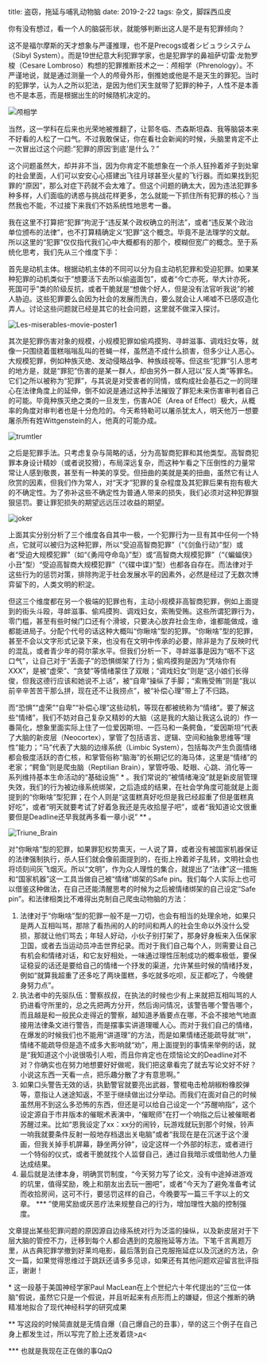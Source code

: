 title: 盗窃，拖延与哺乳动物脑
date:  2019-2-22
tags:  杂文，脚踩西瓜皮
 
你有没有想过，看一个人的脑袋形状，就能够判断出这人是不是有犯罪倾向？

这不是福尔摩斯的天才想象与严谨推理，也不是Precogs或者シビュラシステム（Sibyl System）。而是19世纪意大利犯罪学家，也是犯罪学的鼻祖萨切雷·龙勃罗梭（Cesare Lombroso）构想的犯罪推断技术之一：颅相学（Phrenology）。不严谨地说，就是通过测量一个人的颅骨外形，倒推她或他是不是天生的罪犯。当时的犯罪学，认为人之所以犯法，是因为他们天生就带了犯罪的种子，人性不是本善也不是本恶，而是根据出生的时候随机决定的。

![颅相学]({attach}PhrenologyPix.jpg)

当然，这一学科在后来也光荣地被推翻了，让郭冬临、杰森斯坦森、我等脑袋本来不好看的人松了一口气。不过我敢保证，你在看社会新闻的时候，头脑里肯定不止一次冒出过这个问题:”犯罪的原因‘到底’是什么？”

这个问题虽然大，却并非不当，因为你肯定不能想象在一个杀人狂拎着斧子到处窜的社会里面，人们可以安安心心搭建出飞往月球甚至火星的飞行器。而如果找到犯罪的“原因”，那么对症下药就不会太难了。但这个问题的确太大，因为违法犯罪多种多样，人们面临的诱惑与挑战花样更多，怎么就能一下抓住所有犯罪的核心？当然我也不能，不过接下来我们不妨系统性地思考一番。

我在这里不打算把“犯罪”拘泥于“违反某个政权确立的刑法”，或者“违反某个政治单位颁布的法律”，也不打算精确定义“犯罪”这个概念。毕竟不是法理学的文献。所以这里的“犯罪”仅仅指代我们心中大概都有的那个，模糊但宽广的概念。至于系统化思考，我们先从三个维度下手：

首先是动机主体。根据动机主体的不同可以分为自主动机犯罪和受迫犯罪。如果某种犯罪的动机类似于“想要活下去所以偷盗面包”，或者“今亡亦死，举大计亦死，死国可乎”类的阶级反抗，或者干脆就是“想做个好人，但是没有法官听我说”的被人胁迫。这些犯罪要么会因为社会的发展而洗白，要么就会让人唏嘘不已感叹造化弄人。讨论这些问题就已经是其它的社会问题，这里就不做深入探讨。

![Les-miserables-movie-poster1]({attach}Les-miserables-movie-poster1.jpg)

其次是犯罪伤害对象的规模，小规模犯罪如偷鸡摸狗、寻衅滋事、调戏妇女等，就像一只围绕着蛋糕嗡嗡乱叫的苍蝇一样，虽然造不成什么损害，但多少让人恶心。大规模犯罪，例如种族灭绝、发动侵略战争、种族歧视等。但这些“犯罪”引人思考的地方是，就是“罪犯”伤害的是某一群人，却由另外一群人冠以“反人类”等罪名。它们之所以被称为“犯罪”，与其说是对受害者的同情，或构成社会基石之一的同理心在法律角度上的延伸，倒不如说是通过这种手法摧毁了罪犯未来伤害审判者自己的可能。毕竟种族灭绝之类的一旦发生，伤害AOE（Area of Effect）极大，从概率的角度对审判者也是十分危险的。今天希特勒可以屠杀犹太人，明天他万一想要屠杀所有姓Wittgenstein的人，他真的可能办成。

![trumtler]({attach}trumtler.png)

之后是犯罪手法。只考虑复杂与简略的话，分为高智商犯罪和其他类型。高智商犯罪本身设计精妙（或者说狡猾），布局深远复杂，而这种乍看之下压倒性的力量常常让人感到敬畏，甚至有一种美的享受。但扭曲的美就是美的扭曲，虽然它有让人欣赏的因素，但我们作为常人，对“天才”犯罪的复杂程度及其犯罪后果有抱有极大的不确定性。为了弥补这些不确定性为普通人带来的损失，我们必须对这种犯罪狠狠惩罚。要让罪犯损失的期望远远压过收益的期望。

![joker]({attach}joker.jpg)

上面其实分别分析了三个维度各自其中一极，一个犯罪行为一旦有其中任何一个特点，它就可以被归为这种犯罪，所以“受迫高智商犯罪”（“《剑鱼行动》”型）或者“受迫大规模犯罪”（如“《勇闯夺命岛》”型）或“高智商大规模犯罪”（“《蝙蝠侠》小丑”型）“受迫高智商大规模犯罪”（“《碟中谍》”型）也都各自存在。而法律对于这些行为的惩罚对策，排除拘泥于社会发展水平的因素外，必然是经过了无数次博弈留下的，人类文明的积淀。

但这三个维度都在另一个极端的犯罪也有，主动小规模非高智商犯罪，例如上面提到的街头斗殴，寻衅滋事、偷鸡摸狗、调戏妇女，索贿受贿。这些所谓犯罪行为，零门槛，甚至有些时候门口还有个滑坡，只要决心放弃社会生命，谁都能做成，谁都能进局子。分配个代号的话这种大概叫“你瞅啥”型的犯罪。“你瞅啥”型的犯罪，甚至不会以文字形式记录下来，也没有在文明中传承的必要，除非是为了反映时代的混乱，或者青少年的荷尔蒙水平。但我们分析一下，寻衅滋事是因为“咽不下这口气”，让自己对于“丢面子”的恐惧绑架了行为；偷鸡摸狗是因为“凭啥你有XXX”，是被“虚荣”、“贪婪”等情绪蒙住了双眼；“调戏妇女”则是“这小娘们长得俊，但我这德行应该和她说不上话”，被“自卑”操纵了手脚；“索贿受贿”则是“我以前辛辛苦苦干那么拼，现在还不让我捞点”，被“补偿心理”带上了不归路。

而“恐惧”“虚荣”“自卑”“补偿心理”这些动机，等现在都被统称为“情绪”。要了解这些“情绪”，我们不妨对自己复杂又精妙的大脑（这是我的大脑让我这么说的）作一番简化，想象里面实际上住了一位爱因斯坦、一匹马和一条鳄鱼，“爱因斯坦”代表了大脑的新皮层（Neocortex），掌管了包括语言、逻辑、空间和抽象思维等“理性”能力；“马”代表了大脑的边缘系统（Limbic System），包括每次产生负面情绪都会极度活跃的杏仁核，和掌管俗称“脑海”的长期记忆的海马体，这里是“情绪”的老家；“鳄鱼”则是爬虫脑（Reptilian Brain），掌管呼吸、眨眼、心跳、消化等一系列维持基本生命活动的“基础设施” \* 。我们常说的“被情绪淹没”就是新皮层管理失效，我们的行为被边缘系统绑架，之后造成的结果，在社会学角度可能就是上面提到的“你瞅啥”型犯罪；在个人则是“这蛋糕真好吃但是我已经超重了但是蛋糕真好吃”，或者“明天就要考试了好着急我还是先收拾屋子吧”，或者“我知道论文很重要但是Deadline还早我就再多看一章小说” ** 。

![Triune_Brain]({attach}Triune_Brain.jpg)

对“你瞅啥”型的犯罪，如果罪犯权势熏天，一人说了算，或者没有被国家机器保证的法律强制执行，杀人狂们就会像前面提到的，在街上拎着斧子乱转，文明社会也将顷刻间灰飞烟灭。所以“文明”，作为众人理性的集合，就提出了“法律”这一措施和“国家机器”这一工具当做自己被“情绪”绑架的Safe pin。我们每个人实际上也可以借鉴这种做法，在自己还能清醒思考的时候为之后被情绪绑架的自己设定“Safe pin”。和法律相类比不难得出克制自己爬虫动物脑的方法：

1. 法律对于“你瞅啥”型的犯罪一般不是一刀切，也会有相当的处理余地，如果只是两人互相叫骂，那除了看热闹的人的时间和两人的社会生命以外没什么受损，那就让他们骂去；年轻人好动，小伙子别打架了，那身好身板来入伍保家卫国，或者去当运动员冲击世界纪录。而对于我们自己每个人，则需要让自己有机会和情绪对话，和它友好相处，一味通过理性压制成功的概率极低，要保证稳妥的话还是要给自己的情绪一个抒发的渠道，允许某些时候的情绪抒发，例如“就算我超重了还多吃了两块蛋糕，多吃就多吃呗，反正都吃了，今晚健身努力点”。
2. 执法者中的先驱队伍：警察叔叔，在执法的时候也少有上来就把互相叫骂的人扔进看守所里的，总之先把两方分开，然后询问情况，该警告哪个警告哪个，而且越是和一般民众走得近的警察，越知道矛盾要点在哪，不会不接地气地直接用法律条文进行警告，而是摆事实讲道理暖人心。而对于我们自己的情绪，在爆发的时候我们也不能用“讲道理”的方法，而是如果情绪还能疏导就“哄”，情绪不能疏导但是造不成多大影响就“劝”，用上面提到的事情来举例的话，就是“我知道这个小说很吸引人啦，而且你肯定也在烦恼论文的Deadline对不对？你确实也在努力地想要好好做呢，我们把这章看完了就去写论文好不好？小说这东西一天看一点，把乐趣分散了才有意思啊。”
3. 如果口头警告无效的话，执勤警官就要亮出武器，警棍电击枪胡椒粉橡胶弹等，意指让人迷途知返，不至于继续做出过分举动。而我们在面对自己的时候虽然用不到这么多恐怖的东西，但还是可以给自己设定一个“苏醒响指”，这个设定源自于市井版本的催眠术表演中，“催眠师”在打一个响指之后让被催眠者苏醒过来。比如“恩我设定了xx：xx分的闹铃，玩游戏就玩到那个时候，铃声一响我就要条件反射一般地存档退出关电脑”或者“我现在是在沉迷于这个漫画，但我关掉手机屏幕，静坐两分钟”，设定这样一个外部的标志，或者进行一个特俗的仪式，或者干脆就找个人监督自己，通过自我暗示或借助他人力量达成结果。
4. 最后就是法律本身，明确赏罚制度，“今天努力写了论文，没有中途掉进游戏的坑里，值得奖励，晚上和朋友出去玩一圈吧”，或者“今天为了避免准备考试而收拾房间，这可不行，要惩罚这样的自己，今晚要写一篇三千字以上的文章。 *** ”使用奖励或厌恶疗法来规整自己的行为，增加理性大脑的控制强度。

文章提出某些犯罪问题的原因源自边缘系统对行为泛滥的操纵，以及新皮层对于下层大脑的管控不力，迁移到每个人都会遇到的克服拖延等方法。下笔千言离题万里，从古典犯罪学撤到好莱坞电影，最后落到自己克服拖延症以及沉迷的方法，杂文一篇，如果觉得思维过于跳跃还请多多见谅，如果还有其他问题欢迎留言批评指正，谢谢！



\* 这一段基于美国神经学家Paul MacLean在上个世纪六十年代提出的“三位一体脑”假说，虽然它只是一个假说，并且听起来有点形而上的嫌疑，但这个推断的确精准地拟合了现代神经科学的研究成果

** 写这段的时候简直就是无情自爆（自己爆自己的丑事），举的这三个例子在自己身上都发生过，所以写完了脸上还发着烧>д<

*** 也就是我现在正在做的事QдQ

